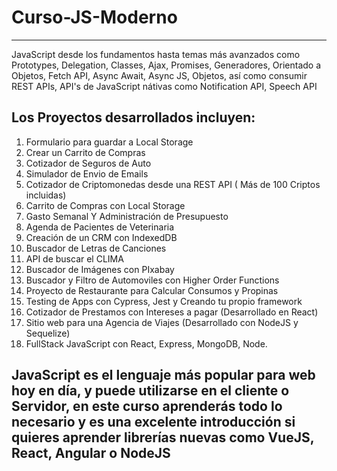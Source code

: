 # Curso-JS-Moderno
***
JavaScript desde los fundamentos hasta temas más avanzados como Prototypes, Delegation, Classes, Ajax, Promises, Generadores, Orientado a Objetos, Fetch API, Async Await, Async JS, Objetos, así como consumir REST APIs, API's de JavaScript nátivas como Notification API, Speech API

## Los Proyectos desarrollados incluyen:

1. Formulario para guardar a Local Storage
2. Crear un Carrito de Compras
3. Cotizador de Seguros de Auto
4. Simulador de Envio de Emails
5. Cotizador de Criptomonedas desde una REST API ( Más de 100 Criptos incluidas)
6. Carrito de Compras con Local Storage
7. Gasto Semanal  Y Administración de Presupuesto
8. Agenda de Pacientes de Veterinaria
9. Creación de un CRM con IndexedDB
10. Buscador de Letras de Canciones
11. API de buscar el CLIMA
12. Buscador de Imágenes con PIxabay
13. Buscador y Filtro de Automoviles con Higher Order Functions
14. Proyecto de Restaurante para Calcular Consumos y Propinas
16. Testing de Apps con Cypress, Jest y Creando tu propio framework
17. Cotizador de Prestamos con Intereses a pagar (Desarrollado en React)
18. Sitio web para una Agencia de Viajes (Desarrollado con NodeJS y Sequelize)
19. FullStack JavaScript con React, Express, MongoDB, Node.

## JavaScript es el lenguaje más popular para web hoy en día, y puede utilizarse en el cliente o Servidor, en este curso aprenderás todo lo necesario y es una excelente introducción si quieres aprender librerías nuevas como VueJS, React, Angular o NodeJS
